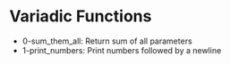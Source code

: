# Variadic Functions

- 0-sum_them_all: Return sum of all parameters
- 1-print_numbers: Print numbers followed by a newline

